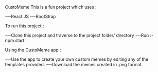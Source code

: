 CustoMeme
This is a fun project which uses :

---React JS
---BootStrap

To run this project :

---Clone this project and traverse to the project folder/ directory
---Run :- npm start

Using the CustoMeme app :

---Use the app to create your own custom memes by editing any of the templates provided.
---Download the memes created in .png format.